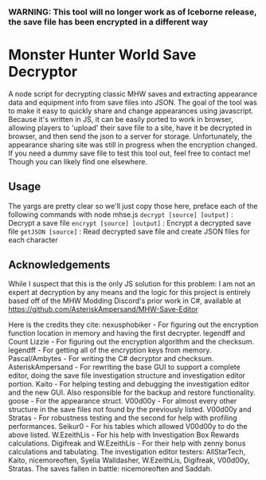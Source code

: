 ### WARNING: This tool will no longer work as of Iceborne release, the save file has been encrypted in a different way

# Monster Hunter World Save Decryptor

A node script for decrypting classic MHW saves and extracting appearance data and equipment info from save files into JSON. The goal of the tool was to make it easy to quickly share and change appearances using javascript. Because it's written in JS, it can be easily ported to work in browser, allowing players to 'upload' their save file to a site, have it be decrypted in browser, and then send the json to a server for storage. Unfortunately, the appearance sharing site was still in progress when the encryption changed. If you need a dummy save file to test this tool out, feel free to contact me! Though you can likely find one elsewhere.

## Usage

The yargs are pretty clear so we'll just copy those here, preface each of the following commands with node mhse.js
`decrypt [source] [output]` : Decrypt a save file
`encrypt [source] [output]` : Encrypt a decrypted save file
`getJSON [source]` : Read decrypted save file and create JSON files for each character

## Acknowledgements

While I suspect that this is the only JS solution for this problem: I am not an expert at decryption by any means and the logic for this project is entirely based off of the MHW Modding Discord's prior work in C#, available at https://github.com/AsteriskAmpersand/MHW-Save-Editor

Here is the credits they cite:
nexusphobiker - For figuring out the encryption function location in memory and having the first decrypter.
legendff and Count Lizzie - For figuring out the encryption algorithm and the checksum.
legendff - For getting all of the encryption keys from memory.
Pascal/Ambytes - For writing the C# decryptor and checksum.
AsteriskAmpersand - For rewriting the base GUI to support a complete editor, doing the save file investigation structure and investigation editor portion.
Kaito - For helping testing and debugging the investigation editor and the new GUI. Also responsible for the backup and restore functionality.
goose - For the appearance struct.
V00d00y - For almost every other structure in the save files not found by the previously listed.
V00d00y and Stratas - For robustness testing and the second for help with profiling performances.
Seikur0 - For his tables which allowed V00d00y to do the above listed.
W.EzeithLis - For his help with Investigation Box Rewards calculations.
Digifreak and W.EzeithLis - For their help with zenny bonus calculations and tabulating.
The investigation editor testers: AllStarTech, Kaito, nicemoreoften, Syelia Walldasher, W.EzeithLis, Digifreak, V00d00y, Stratas.
The saves fallen in battle: nicemoreoften and Saddah.
